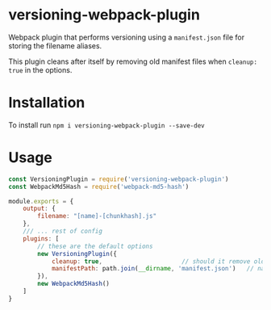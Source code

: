 # versioning-webpack-plugin
Webpack plugin that performs versioning using a `manifest.json` file for storing the filename aliases.

This plugin cleans after itself by removing old manifest files when `cleanup: true` in the options. 

# Installation
To install run `npm i versioning-webpack-plugin --save-dev`

# Usage
```javascript
const VersioningPlugin = require('versioning-webpack-plugin')
const WebpackMd5Hash = require('webpack-md5-hash')

module.exports = {
    output: {
        filename: "[name]-[chunkhash].js"
    },
    /// ... rest of config
    plugins: [
        // these are the default options
        new VersioningPlugin({
            cleanup: true,                      // should it remove old files?
            manifestPath: path.join(__dirname, 'manifest.json')   // name and path of the manifest file
        }),
        new WebpackMd5Hash()
    ]
}
```
